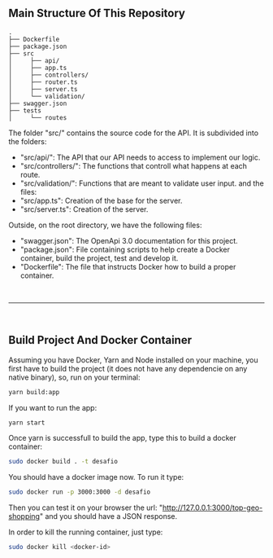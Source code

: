 ## Main Structure Of This Repository

```
.
├── Dockerfile
├── package.json
├── src
│	  ├── api/
│	  ├── app.ts
│	  ├── controllers/
│	  ├── router.ts
│	  ├── server.ts
│	  └── validation/
├── swagger.json
├── tests
│	  └── routes
```

The folder "src/" contains the source code for the API. It is subdivided
into the folders:
* "src/api/": The API that our API needs to access to implement our logic.
* "src/controllers/": The functions that controll what happens at each route.
* "src/validation/": Functions that are meant to validate user input.
and the files:
* "src/app.ts": Creation of the base for the server.
* "src/server.ts": Creation of the server.

Outside, on the root directory, we have the following files:
* "swagger.json": The OpenApi 3.0 documentation for this project.
* "package.json": File containing scripts to help create a Docker container, build the project, test and develop it.
* "Dockerfile": The file that instructs Docker how to build a proper container.

<br/>

---
<br/>

## Build Project And Docker Container

Assuming you have Docker, Yarn and Node installed on your machine, you first have to build the project (it does not have any dependencie on any native binary), so, run on your terminal:

``` sh
yarn build:app
```
If you want to run the app:
``` sh
yarn start
```
Once yarn is successfull to build the app, type this to build a docker container:
``` sh
sudo docker build . -t desafio
```
You should have a docker image now. To run it type:
``` sh
sudo docker run -p 3000:3000 -d desafio
```
Then you can test it on your browser the url: "http://127.0.0.1:3000/top-geo-shopping" and you should have a JSON response.

In order to kill the running container, just type:
``` sh
sudo docker kill <docker-id>
```
